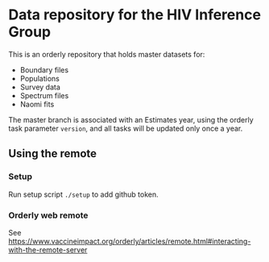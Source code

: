 # Data repository for the HIV Inference Group

This is an orderly repository that holds master datasets for:
* Boundary files
* Populations
* Survey data
* Spectrum files
* Naomi fits

The master branch is associated with an Estimates year, using the orderly task parameter `version`, and all tasks will be updated only once a year.

## Using the remote

### Setup

Run setup script `./setup` to add github token.

### Orderly web remote

See https://www.vaccineimpact.org/orderly/articles/remote.html#interacting-with-the-remote-server
